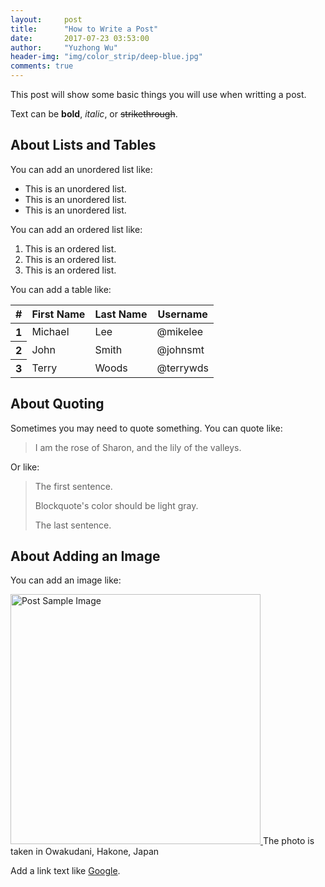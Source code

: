 ```yaml
---
layout:     post
title:      "How to Write a Post"
date:       2017-07-23 03:53:00
author:     "Yuzhong Wu"
header-img: "img/color_strip/deep-blue.jpg"
comments: true
---
```


<p>This post will show some basic things you will use when writting a post.</p>

<p>Text can be <strong>bold</strong>, <em>italic</em>, or <del>strikethrough</del>.

<h2 class="section-heading">About Lists and Tables</h2>

<p>You can add an unordered list like: </p>
<ul>
	<li>This is an unordered list.</li>
	<li>This is an unordered list.</li>
	<li>This is an unordered list.</li>
</ul>


<p>You can add an ordered list like: </p>
<ol>
	<li>This is an ordered list.</li>
	<li>This is an ordered list.</li>
	<li>This is an ordered list.</li>
</ol>


<p>You can add a table like: </p>
<table class="table table-bordered">
<thead> <tr> 
	<th>#</th> <th>First Name</th> <th>Last Name</th> <th>Username</th> 
</tr> </thead> 
<tbody> <tr> 
	<th>1</th> <td>Michael</td> <td>Lee</td> <td>@mikelee</td> </tr> <tr> 
	<th>2</th> <td>John</td> <td>Smith</td> <td>@johnsmt</td> </tr> <tr> 
	<th>3</th> <td>Terry</td> <td>Woods</td> <td>@terrywds</td>
</tr> </tbody> 
</table>


<h2 class="section-heading">About Quoting</h2>

<p>Sometimes you may need to quote something. You can quote like: </p>

<blockquote>I am the rose of Sharon, and the lily of the valleys.</blockquote>

<p>Or like: </p>

<blockquote>
	  <p>The first sentence.</p>
	  <p>Blockquote's color should be light gray.</p>
	  <p>The last sentence.</p>
</blockquote>


<h2 class="section-heading">About Adding an Image</h2>

<p>You can add an image like: </p>

<a href="#">
    <img src="{{ site.baseurl }}/img/post-sample-image.jpg" width="400" height="400" alt="Post Sample Image">
</a>
<span class="caption text-muted">The photo is taken in Owakudani, Hakone, Japan</span>

<p>Add a link text like <a href="http://www.google.com/">Google</a>.</p>